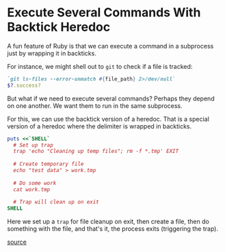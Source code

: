 # Execute Several Commands With Backtick Heredoc

A fun feature of Ruby is that we can execute a command in a subprocess just by
wrapping it in backticks.

For instance, we might shell out to `git` to check if a file is tracked:

```ruby
`git ls-files --error-unmatch #{file_path} 2>/dev/null`
$?.success?
```

But what if we need to execute several commands? Perhaps they depend on one
another. We want them to run in the same subprocess.

For this, we can use the backtick version of a heredoc. That is a special
version of a heredoc where the delimiter is wrapped in backticks.

```ruby
puts <<`SHELL`
  # Set up trap
  trap 'echo "Cleaning up temp files"; rm -f *.tmp' EXIT
  
  # Create temporary file
  echo "test data" > work.tmp
  
  # Do some work
  cat work.tmp
  
  # Trap will clean up on exit
SHELL
```

Here we set up a `trap` for file cleanup on exit, then create a file, then do
something with the file, and that's it, the process exits (triggering the
trap).

[source](https://ruby-doc.org/3.3.6/syntax/literals_rdoc.html#label-Here+Document+Literals)
